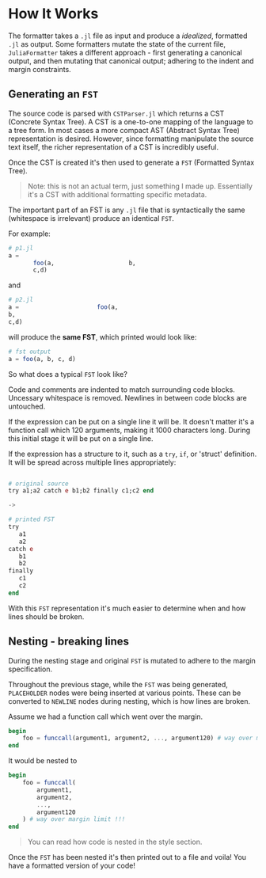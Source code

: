 # How It Works

The formatter takes a `.jl` file as input and produce a _idealized_, formatted `.jl`
as output. Some formatters mutate the state of the current file, `JuliaFormatter` takes a different
approach - first generating a canonical output, and then mutating that canonical output; adhering
to the indent and margin constraints.

## Generating an `FST`

The source code is parsed with `CSTParser.jl` which returns a CST (Concrete Syntax Tree). A CST
is a one-to-one mapping of the language to a tree form. In most cases a more compact AST (Abstract Syntax Tree)
representation is desired. However, since formatting manipulate the source text itself, the richer representation
of a CST is incredibly useful.

Once the CST is created it's then used to generate a `FST` (Formatted Syntax Tree). 

> Note: this is not an actual term, just something I made up. Essentially it's a CST with additional formatting specific metadata.

The important part of an FST is any `.jl` file that is syntactically the same (whitespace is irrelevant) produce an identical
`FST`.

For example:


```julia
# p1.jl
a = 
       foo(a,                     b,           
       c,d)
```

and

```julia
# p2.jl
a =                      foo(a,
b,
c,d)
```

will produce the **same FST**, which printed would look like:


```julia
# fst output
a = foo(a, b, c, d)
```

So what does a typical `FST` look like? 

Code and comments are indented to match surrounding code blocks.
Uncessary whitespace is removed. Newlines in between code blocks are untouched.

If the expression can be put on a single line it will be. It doesn't matter 
it's a function call which 120 arguments, making it 1000 characters long. 
During this initial stage it will be put on a single line.

If the expression has a structure to it, such as a `try`, `if`, or 'struct'
definition. It will be spread across multiple lines appropriately:

```julia

# original source
try a1;a2 catch e b1;b2 finally c1;c2 end

-> 

# printed FST
try
   a1
   a2
catch e
   b1
   b2
finally
   c1
   c2
end
```

With this `FST` representation it's much easier to determine when and how
lines should be broken.


## Nesting - breaking lines

During the nesting stage and original `FST` is mutated to adhere to the margin specification.

Throughout the previous stage, while the `FST` was being generated, `PLACEHOLDER` nodes were
being inserted at various points. These can be converted to `NEWLINE` nodes during nesting, which
is how lines are broken.

Assume we had a function call which went over the margin.


```julia
begin
    foo = funccall(argument1, argument2, ..., argument120) # way over margin limit !!!
end
```

It would be nested to

```julia
begin
    foo = funccall(
        argument1,
        argument2,
        ...,
        argument120
    ) # way over margin limit !!!
end
```

> You can read how code is nested in the style section.

Once the `FST` has been nested it's then printed out to a file and voila! You have a formatted
version of your code!
